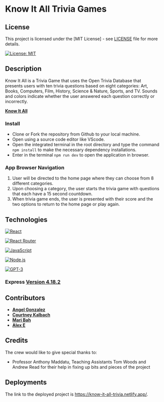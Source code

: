 # Know It All Trivia Games

## License
This project is licensed under the [MIT License] - see [LICENSE](LICENSE) file for more details.

[![License: MIT](https://img.shields.io/badge/License-MIT-yellow.svg)](https://opensource.org/licenses/MIT)

## Description
Know It All is a Trivia Game that uses the Open Trivia Database that presents users with ten trivia questions based on eight categories: Art, Books, Computers, Film, History, Science & Nature, Sports, and TV. Sounds and colors indicate whether the user answered each question correctly or incorrectly.

**[Know It All](https://know-it-all-trivia.netlify.app/)**

### Install

- Clone or Fork the repository from Github to your local machine.
- Open using a source code editor like VScode.
- Open the integrated terminal in the root directory and type the command `npm install` to make the necessary dependency installations. 
- Enter in the terminal `npm run dev` to open the application in browser.

### App Browser Navigation
 
1. User will be directed to the home page where they can choose from 8 different categories.
2. Upon choosing a category, the user starts the trivia game with questions that each have a 15 second countdown.
3. When trivia game ends, the user is presented with their score and the two options to return to the home page or play again.

## Technologies

[![React](https://img.shields.io/badge/React-16.14.0-blue)](https://reactjs.org/)

[![React Router](https://img.shields.io/badge/React_Router-6.22.1-blue)](https://reactrouter.com/)

[![JavaScript](https://img.shields.io/badge/JavaScript-ES6-yellow?style=for-the-badge&logo=javascript)](https://developer.mozilla.org/en-US/docs/Web/JavaScript)

[![Node.js](https://img.shields.io/badge/Node.js-43853D?style=for-the-badge&logo=node.js&logoColor=white)](https://nodejs.org/)

[![GPT-3](https://img.shields.io/badge/GPT--3-4B0082?style=for-the-badge)](https://www.openai.com/)

### Express [Version 4.18.2](https://expressjs.com/)

## Contributors
- **[Angel Gonzalez](https://github.com/Utero93)**
- **[Courtney Kalbach](https://github.com/KNC2007)**
- **[Mari Bah](https://github.com/Mariatu)**
- **[Alex E](https://github.com/upennbootcamp23)**

## Credits
The crew would like to give special thanks to:
- Professor Anthony Maddatu, Teaching Assistants Tom Woods and Andrew Read for their help in fixing up bits and pieces of the project

## Deployments
The link to the deployed project is https://know-it-all-trivia.netlify.app/.
